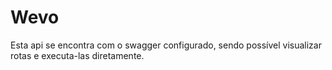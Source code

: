 # Wevo

Esta api se encontra com o swagger configurado, sendo possível visualizar rotas e executa-las diretamente.
